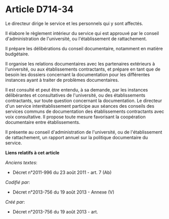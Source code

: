 # Article D714-34

Le directeur dirige le service et les personnels qui y sont affectés.

Il élabore le règlement intérieur du service qui est approuvé par le conseil d'administration de l'université, ou
l'établissement de rattachement.

Il prépare les délibérations du conseil documentaire, notamment en matière budgétaire.

Il organise les relations documentaires avec les partenaires extérieurs à l'université, ou aux établissements contractants,
et prépare en tant que de besoin les dossiers concernant la documentation pour les différentes instances ayant à traiter de
problèmes documentaires.

Il est consulté et peut être entendu, à sa demande, par les instances délibérantes et consultatives de l'université, ou des
établissements contractants, sur toute question concernant la documentation. Le directeur d'un service interétablissement
participe aux séances des conseils des services communs de documentation des établissements contractants avec voix
consultative. Il propose toute mesure favorisant la coopération documentaire entre établissements.

Il présente au conseil d'administration de l'université, ou de l'établissement de rattachement, un rapport annuel sur la
politique documentaire du service.

**Liens relatifs à cet article**

_Anciens textes_:

  - Décret n°2011-996 du 23 août 2011 - art. 7 (Ab)

_Codifié par_:

  - Décret n°2013-756 du 19 août 2013 -  Annexe (V)

_Créé par_:

  - Décret n°2013-756 du 19 août 2013 - art.
